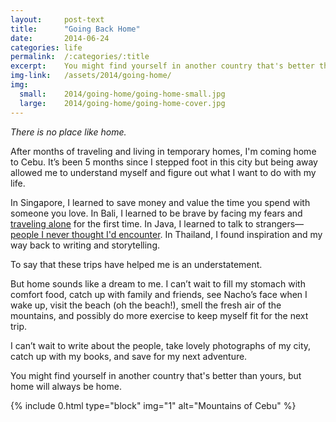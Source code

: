 ```yaml
---
layout:     post-text
title:      "Going Back Home"
date:       2014-06-24
categories: life
permalink:  /:categories/:title
excerpt:    You might find yourself in another country that's better than yours, but home will always be home
img-link:   /assets/2014/going-home/
img:
  small:    2014/going-home/going-home-small.jpg
  large:    2014/going-home/going-home-cover.jpg
---
```


*There is no place like home.*

After months of traveling and living in temporary homes, I'm coming home to Cebu. It’s been 5 months since I stepped foot in this city but being away allowed me to understand myself and figure out what I want to do with my life.

In Singapore, I learned to save money and value the time you spend with someone you love. In Bali, I learned to be brave by facing my fears and [traveling alone](/travel/preparing-for-my-first-solo-trip/ "Preparing for my first solo trip") for the first time. In Java, I learned to talk to strangers&mdash;[people I never thought I'd encounter](/travel/the-people-you-meet-along-the-way/ "The people you meet along the way"). In Thailand, I found inspiration and my way back to writing and storytelling.

To say that these trips have helped me is an understatement.

But home sounds like a dream to me. I can’t wait to fill my stomach with comfort food, catch up with family and friends, see Nacho’s face when I wake up, visit the beach (oh the beach!), smell the fresh air of the mountains, and possibly do more exercise to keep myself fit for the next trip.

I can’t wait to write about the people, take lovely photographs of my city, catch up with my books, and save for my next adventure.

You might find yourself in another country that's better than yours, but home will always be home.

{% include 0.html type="block" img="1" alt="Mountains of Cebu" %}
